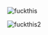 ![fuckthis](https://github.com/user-attachments/assets/298a73f2-da3d-4ac1-aaa4-55f7d9af8ae5)

![fuckthis2](https://github.com/user-attachments/assets/535835b2-c1af-4b35-9e72-3b3cd1dc8ff8)
